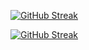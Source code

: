 
[![GitHub Streak](https://streak-stats.demolab.com?user=mljuansmoreno&theme=elegant&border_radius=4.7&locale=es)](https://git.io/streak-stats)


[![GitHub Streak](https://streak-stats.demolab.com?user=mljuansmoreno&theme=elegant&border_radius=4.7&locale=es&mode=weekly)](https://git.io/streak-stats)
